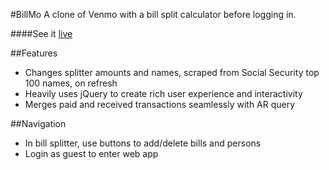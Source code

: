 #BillMo
A clone of Venmo with a bill split calculator before logging in.

####See it <a href='http://www.thebillmo.com/'>live</a>

##Features
- Changes splitter amounts and names, scraped from Social Security top 100 names, on refresh
- Heavily uses jQuery to create rich user experience and interactivity
- Merges paid and received transactions seamlessly with AR query

##Navigation
- In bill splitter, use buttons to add/delete bills and persons
- Login as guest to enter web app
